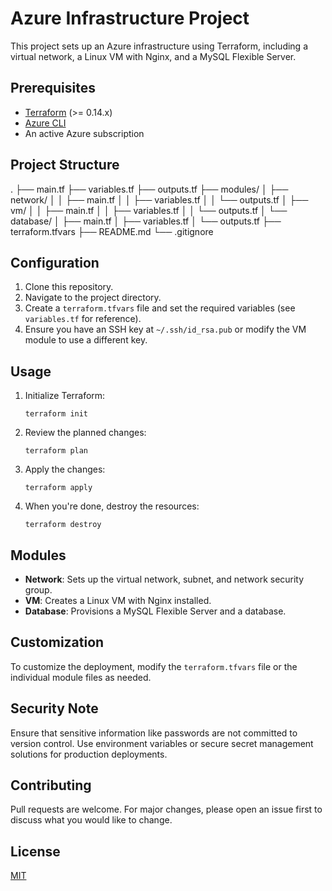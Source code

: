 # Azure Infrastructure Project

This project sets up an Azure infrastructure using Terraform, including a virtual network, a Linux VM with Nginx, and a MySQL Flexible Server.

## Prerequisites

- [Terraform](https://www.terraform.io/downloads.html) (>= 0.14.x)
- [Azure CLI](https://docs.microsoft.com/en-us/cli/azure/install-azure-cli)
- An active Azure subscription

## Project Structure
.
├── main.tf
├── variables.tf
├── outputs.tf
├── modules/
│   ├── network/
│   │   ├── main.tf
│   │   ├── variables.tf
│   │   └── outputs.tf
│   ├── vm/
│   │   ├── main.tf
│   │   ├── variables.tf
│   │   └── outputs.tf
│   └── database/
│       ├── main.tf
│       ├── variables.tf
│       └── outputs.tf
├── terraform.tfvars
├── README.md
└── .gitignore


## Configuration

1. Clone this repository.
2. Navigate to the project directory.
3. Create a `terraform.tfvars` file and set the required variables (see `variables.tf` for reference).
4. Ensure you have an SSH key at `~/.ssh/id_rsa.pub` or modify the VM module to use a different key.

## Usage

1. Initialize Terraform:
   ```
   terraform init
   ```

2. Review the planned changes:
   ```
   terraform plan
   ```

3. Apply the changes:
   ```
   terraform apply
   ```

4. When you're done, destroy the resources:
   ```
   terraform destroy
   ```

## Modules

- **Network**: Sets up the virtual network, subnet, and network security group.
- **VM**: Creates a Linux VM with Nginx installed.
- **Database**: Provisions a MySQL Flexible Server and a database.

## Customization

To customize the deployment, modify the `terraform.tfvars` file or the individual module files as needed.

## Security Note

Ensure that sensitive information like passwords are not committed to version control. Use environment variables or secure secret management solutions for production deployments.

## Contributing

Pull requests are welcome. For major changes, please open an issue first to discuss what you would like to change.

## License

[MIT](https://choosealicense.com/licenses/mit/)
